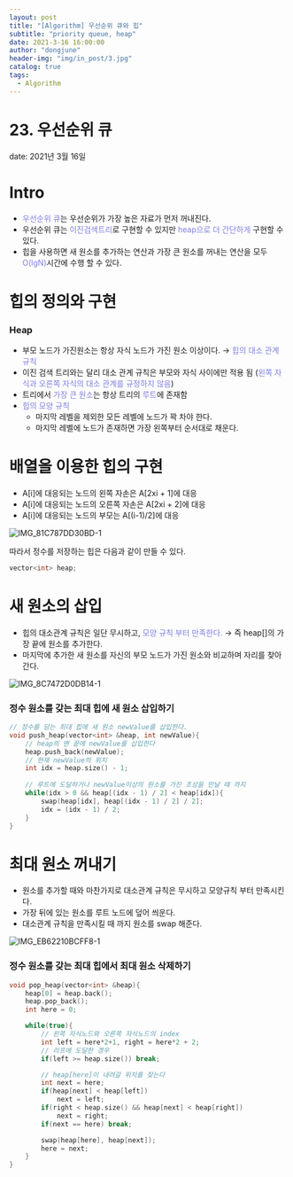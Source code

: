 ```yaml
---
layout: post
title: "[Algorithm] 우선순위 큐와 힙"
subtitle: "priority queue, heap"
date: 2021-3-16 16:00:00
author: "dongjune"
header-img: "img/in_post/3.jpg"
catalog: true
tags:
  - Algorithm
---
```

# 23. 우선순위 큐

date: 2021년 3월 16일

# Intro

- <span style="color:rgba(0,0,200,0.5)">우선순위 큐</span>는 우선순위가 가장 높은 자료가 먼저 꺼내진다.
- 우선순위 큐는 <span style="color:rgba(0,0,200,0.5)">이진검색트리</span>로 구현할 수 있지만 <span style="color:rgba(0,0,200,0.5)">heap으로 더 간단하게</span> 구현할 수 있다.
- 힙을 사용하면 새 원소를 추가하는 연산과 가장 큰 원소를 꺼내는 연산을 모두 <span style="color:rgba(0,0,200,0.5)">O(lgN)</span>시간에 수행 할 수 있다.

# 힙의 정의와 구현

### Heap

- 부모 노드가 가진원소는 항상 자식 노드가 가진 원소 이상이다. → <span style="color:rgba(0,0,200,0.5)">힙의 대소 관계 규칙</span>
- 이진 검색 트리와는 달리 대소 관계 규칙은 부모와 자식 사이에만 적용 됨 (<span style="color:rgba(0,0,200,0.5)">왼쪽 자식과 오른쪽 자식의 대소 관계를 규정하지 않음</span>)
- 트리에서 <span style="color:rgba(0,0,200,0.5)">가장 큰 원소</span>는 항상 트리의 <span style="color:rgba(0,0,200,0.5)">루트</span>에 존재함
- <span style="color:rgba(0,0,200,0.5)">힙의 모양 규칙</span>
    - 마지막 레벨을 제외한 모든 레벨에 노드가 꽉 차야 한다.
    - 마지막 레벨에 노드가 존재하면 가장 왼쪽부터 순서대로 채운다.

# 배열을 이용한 힙의 구현

- A[i]에 대응되는 노드의 왼쪽 자손은 A[2xi + 1]에 대응
- A[i]에 대응되는 노드의 오른쪽 자손은 A[2xi + 2]에 대응
- A[i]에 대응되는 노드의 부모는 A[(i-1)/2]에 대응


![IMG_81C787DD30BD-1](https://user-images.githubusercontent.com/53213397/111269799-61cab380-8672-11eb-9189-419ba3f7a6b8.jpeg)


따라서 정수를 저장하는 힙은 다음과 같이 만들 수 있다.

```cpp
vector<int> heap;
```

# 새 원소의 삽입

- 힙의 대소관계 규칙은 일단 무시하고, <span style="color:rgba(0,0,200,0.5)">모양 규칙 부터 만족한다.</span> → 즉 heap[]의 가장 끝에 원소를 추가한다.
- 마지막에 추가한 새 원소를 자신의 부모 노드가 가진 원소와 비교하며 자리를 찾아간다.

![IMG_8C7472D0DB14-1](https://user-images.githubusercontent.com/53213397/111269779-5c6d6900-8672-11eb-90df-32d60d3c7ccc.jpeg)


### 정수 원소를 갖는 최대 힙에 새 원소 삽입하기

```cpp
// 정수를 담는 최대 힙에 새 원소 newValue를 삽입한다.
void push_heap(vector<int> &heap, int newValue){
	// heap의 맨 끝에 newValue를 삽입한다
	heap.push_back(newValue);
	// 현재 newValue의 위치
	int idx = heap.size() - 1;
	
	// 루트에 도달하거나 newValue이상의 원소를 가진 조상을 만날 때 까지
	while(idx > 0 && heap[(idx - 1) / 2] < heap[idx]){
		swap(heap[idx], heap[(idx - 1) / 2] / 2];
		idx = (idx - 1) / 2;
	}
}
```

# 최대 원소 꺼내기

- 원소를 추가할 때와 마찬가지로 대소관계 규칙은 무시하고 모양규칙 부터 만족시킨다.
- 가장 뒤에 있는 원소를 루트 노드에 덮어 씌운다.
- 대소관계 규칙을 만족시킬 때 까지 원소를 swap 해준다.

![IMG_EB62210BCFF8-1](https://user-images.githubusercontent.com/53213397/111269803-62fbe080-8672-11eb-8096-45630352f3f9.jpeg)

### 정수 원소를 갖는 최대 힙에서 최대 원소 삭제하기

```cpp
void pop_heap(vector<int> &heap){
    heap[0] = heap.back();
    heap.pop_back();
    int here = 0;

    while(true){
        // 왼쪽 자식노드와 오른쪽 자식노드의 index
        int left = here*2+1, right = here*2 + 2;
        // 리프에 도달한 경우
        if(left >= heap.size()) break;

        // heap[here]이 내려갈 위치를 찾는다
        int next = here;
        if(heap[next] < heap[left])
            next = left;
        if(right < heap.size() && heap[next] < heap[right])
            next = right;
        if(next == here) break;

        swap(heap[here], heap[next]);
        here = next;
    }
}
```
